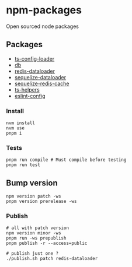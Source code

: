# npm-packages
Open sourced node packages

## Packages
* [ts-config-loader](packages/ts-config-loader/README.md)
* [db](packages/db/README.md)
* [redis-dataloader](packages/redis-dataloader/README.md)
* [sequelize-dataloader](packages/sequelize-dataloader/README.md)
* [sequelize-redis-cache](packages/sequelize-redis-cache/README.md)
* [ts-helpers](packages/ts-helpers/README.md)
* [eslint-config](packages/eslint-config/README.md)


### Install
```shell
nvm install
nvm use
pnpm i
```

### Tests
```shell
pnpm run compile # Must compile before testing
pnpm run test
```

## Bump version
```shell
npm version patch -ws
pnpm version prerelease -ws
```

### Publish
```shell
# all with patch version
npm version minor -ws
pnpm run -ws prepublish
pnpm publish -r --access=public

# publish just one ?
./publish.sh patch redis-dataloader
```

